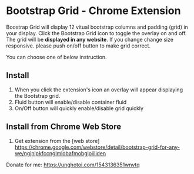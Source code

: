 # Bootstrap Grid - Chrome Extension

Boostrap Grid will display 12 vitual bootstrap columns and padding  (grid) in your display. 
Click the Bootstrap Grid  icon to toggle the overlay on and off. The grid will be **displayed in any website**. If you change change size responsive. please push on/off button to make grid correct.

You can choose one of below instruction.

## Install

1. When you click the extension's icon an overlay will appear displaying the Bootstrap grid.
2. Fluid button will enable/disable container fluid 
3. On/Off button will quickly enable/disable grid quickly

## Install from Chrome Web Store

1. Get extension from the [web store] 
https://chrome.google.com/webstore/detail/bootstrap-grid-for-any-we/ngjnlpkfccnglmlobafmobgjoiiliden

Donate for me: https://unghotoi.com/1543136351wnvtq
